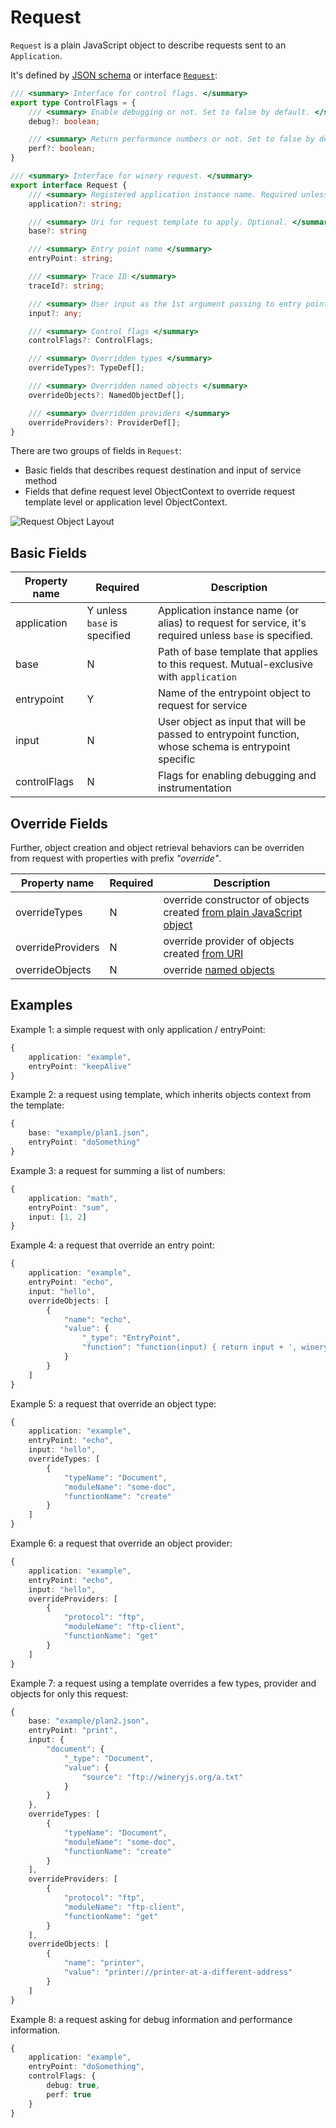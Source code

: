 # Request

`Request` is a plain JavaScript object to describe requests sent to an `Application`.

It's defined by [JSON schema](../../schema/request.schema.json) or interface [`Request`](../../lib/request.ts):

```ts
/// <summary> Interface for control flags. </summary>
export type ControlFlags = {
    /// <summary> Enable debugging or not. Set to false by default. </summary>
    debug?: boolean;

    /// <summary> Return performance numbers or not. Set to false by default. </summary>
    perf?: boolean;
}

/// <summary> Interface for winery request. </summary>
export interface Request {
    /// <summary> Registered application instance name. Required unless "base" is present. </summary>
    application?: string;

    /// <summary> Uri for request template to apply. Optional. </summary>
    base?: string

    /// <summary> Entry point name </summary>
    entryPoint: string;

    /// <summary> Trace ID </summary>
    traceId?: string;

    /// <summary> User input as the 1st argument passing to entry point function </summary>
    input?: any;

    /// <summary> Control flags </summary>
    controlFlags?: ControlFlags;

    /// <summary> Overridden types </summary>
    overrideTypes?: TypeDef[];

    /// <summary> Overridden named objects </summary>
    overrideObjects?: NamedObjectDef[];

    /// <summary> Overridden providers </summary>
    overrideProviders?: ProviderDef[];
}
```
There are two groups of fields in `Request`: 
- Basic fields that describes request destination and input of service method
- Fields that define request level ObjectContext to override request template level or application level ObjectContext.

![Request Object Layout](../images/request-layout.png)
## Basic Fields
| Property name |  Required                    | Description                                                                                             |
|---------------|------------------------------|---------------------------------------------------------------------------------------------------------|
| application   | Y unless `base` is specified | Application instance name (or alias) to request for service, it's required unless `base` is specified.  |
| base          | N                            | Path of base template that applies to this request. Mutual-exclusive with `application`                 |
| entrypoint    | Y                            | Name of the entrypoint object to request for service                                                    |
| input         | N                            | User object as input that will be passed to entrypoint function, whose schema is entrypoint specific    |
| controlFlags  | N                            | Flags for enabling debugging and instrumentation                                                        |
 
## Override Fields
Further, object creation and object retrieval behaviors can be overriden from request with properties with prefix *"override"*. 

| Property name     | Required | Description                                                                                                              |
|-------------------|----------|--------------------------------------------------------------------------------------------------------------------------|
| overrideTypes     | N        | override constructor of objects created [from plain JavaScript object](./object-context.md#from-plain-javascript-object) |
| overrideProviders | N        | override provider of objects created [from URI](./object-context.md#from-uri)                                            |
| overrideObjects   | N        | override [named objects](./object-context.md#named-object)                                                               |


## Examples

Example 1: a simple request with only application / entryPoint:
```ts
{
    application: "example",
    entryPoint: "keepAlive"
}
```

Example 2: a request using template, which inherits objects context from the template:
```ts
{
    base: "example/plan1.json",
    entryPoint: "doSomething"
}
```

Example 3: a request for summing a list of numbers:
```ts
{
    application: "math",
    entryPoint: "sum",
    input: [1, 2]
}
```

Example 4: a request that override an entry point:
```ts
{
    application: "example",
    entryPoint: "echo",
    input: "hello",
    overrideObjects: [
        {
            "name": "echo",
            "value": {
                "_type": "EntryPoint",
                "function": "function(input) { return input + ', winery'; }"
            }
        }
    ]
}
```

Example 5: a request that override an object type:
```ts
{
    application: "example",
    entryPoint: "echo",
    input: "hello",
    overrideTypes: [
        {
            "typeName": "Document",
            "moduleName": "some-doc",
            "functionName": "create"
        }
    ]
}
```


Example 6: a request that override an object provider:
```ts
{
    application: "example",
    entryPoint: "echo",
    input: "hello",
    overrideProviders: [
        {
            "protocol": "ftp",
            "moduleName": "ftp-client",
            "functionName": "get"
        }
    ]
}
```


Example 7: a request using a template overrides a few types, provider and objects for only this request:
```ts
{
    base: "example/plan2.json",
    entryPoint: "print",
    input: {
        "document": {
            "_type": "Document",
            "value": {
                "source": "ftp://wineryjs.org/a.txt"
            }
        }
    },
    overrideTypes: [
        {
            "typeName": "Document",
            "moduleName": "some-doc",
            "functionName": "create"
        }
    ],
    overrideProviders: [
        {
            "protocol": "ftp",
            "moduleName": "ftp-client",
            "functionName": "get"
        }
    ],
    overrideObjects: [
        {
            "name": "printer",
            "value": "printer://printer-at-a-different-address"
        }
    ]
}
```

Example 8: a request asking for debug information and performance information.
```ts
{
    application: "example",
    entryPoint: "doSomething",
    controlFlags: {
        debug: true,
        perf: true
    }
}
```

